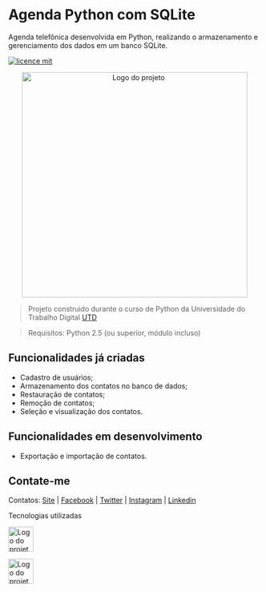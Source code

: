 # Agenda Python com SQLite

Agenda telefônica desenvolvida em Python, realizando o armazenamento e gerenciamento dos dados em um banco SQLite.

[![licence mit](https://img.shields.io/badge/licence-MIT-blue.svg)](https://github.com/natanasilva/natantube/blob/master/LICENSE)

<p align="center">
  <img alt="Logo do projeto" width="450px" src="https://play-lh.googleusercontent.com/Nkfssvv_KFyyWqFJMy-M3b3ozXKYbhfiFm91K6BPEFh4IwpOe6D-ssMMs_aOSf_evIh6=w412-h732-rw" />
</p>

> Projeto construido durante o curso de Python da Universidade do Trabalho Digital [UTD](https://www.cursosutd.inf.br/)

> Requisitos: Python 2.5 (ou superior, módulo incluso)

## Funcionalidades já criadas

- Cadastro de usuários;
- Armazenamento dos contatos no banco de dados;
- Restauração de contatos;
- Remoção de contatos;
- Seleção e visualização dos contatos.

## Funcionalidades em desenvolvimento

- Exportação e importação de contatos.

## Contate-me
Contatos: [Site](https://www.natanet.xyz) | [Facebook](https://www.fb.com/natanasilva) | [Twitter](https://www.twitter.com/natan_asilva) | [Instagram](https://www.instagram.com/natanasilva) | [Linkedin](https://www.linkedin.com/in/nataniel-de-aguiar-da-silva-a5574584/)

Tecnologias utilizadas

<p align="left">
  <img alt="Logo do projeto" width="50px" src="https://www.python.org/static/img/python-logo.png" />
</p>
<p align="left">
  <img alt="Logo do projeto" width="50px" src="https://www.sqlite.org/images/sqlite370_banner.gif" />
</p>




